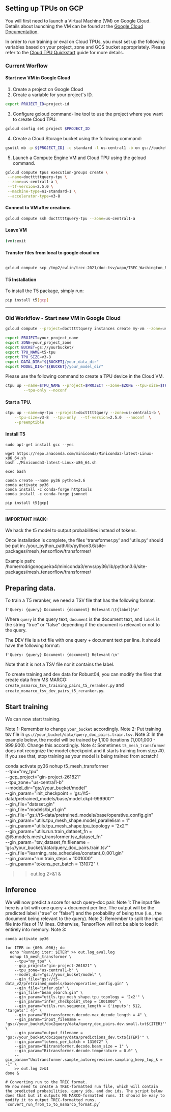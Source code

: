 ## Setting up TPUs on GCP

You will first need to launch a Virtual Machine (VM) on Google Cloud. Details about launching the VM can be found at the [Google Cloud Documentation](https://cloud.google.com/compute/docs/instances/create-start-instance).

In order to run training or eval on Cloud TPUs, you must set up the following variables based on your project, zone and GCS bucket appropriately. Please refer to the [Cloud TPU Quickstart](https://cloud.google.com/tpu/docs/quickstart) guide for more details.

### Current Worflow
#### Start new VM in Google Cloud
1. Create a project on Google Cloud
2. Create a variable for your project's ID.
```sh
export PROJECT_ID=project-id
```
3. Configure gcloud command-line tool to use the project where you want to create Cloud TPU.
```sh
gcloud config set project $PROJECT_ID
```
4. Create a Cloud Storage bucket using the following command:
```sh
gsutil mb -p ${PROJECT_ID} -c standard -l us-central1 -b on gs://bucket-name
```
5. Launch a Compute Engine VM and Cloud TPU using the gcloud command.
```sh
gcloud compute tpus execution-groups create \
 --name=doctttttquery-tpu \
 --zone=us-central1-a \
 --tf-version=2.5.0 \
 --machine-type=n1-standard-1 \
 --accelerator-type=v3-8
```
#### Connect to VM after creations
```sh
gcloud compute ssh doctttttquery-tpu --zone=us-central1-a
```
#### Leave VM
```sh
(vm):exit
```
#### Transfer files from local to google cloud vm
```sh

gcloud compute scp /tmp2/cwlin/trec-2021/doc-tsv/wapo/TREC_Washington_Post_collection.v4.jl.trecweb justinyeh1995@doctttttquery-tpu:~
```

#### T5 Installation

To install the T5 package, simply run:

```sh
pip install t5[gcp]
```

---

### Old Workflow - Start new VM in Google Cloud
```sh
gcloud compute --project=doctttttquery instances create my-vm --zone=us-central1-b --machine-type=n1-standard-4 --subnet=default --network-tier=PREMIUM --maintenance-policy=MIGRATE --service-account=230744092782-compute@developer.gserviceaccount.com --scopes=https://www.googleapis.com/auth/cloud-platform --image=debian-10-buster-v20210721 --image-project=debian-cloud --boot-disk-size=200GB --boot-disk-type=pd-standard --boot-disk-device-name=my-vm --reservation-affinity=any
```
```sh
export PROJECT=your_project_name
export ZONE=your_project_zone
export BUCKET=gs://yourbucket/
export TPU_NAME=t5-tpu
export TPU_SIZE=v3-8
export DATA_DIR="${BUCKET}/your_data_dir"
export MODEL_DIR="${BUCKET}/your_model_dir"
```

Please use the following command to create a TPU device in the Cloud VM.

```sh
ctpu up --name=$TPU_NAME --project=$PROJECT --zone=$ZONE --tpu-size=$TPU_SIZE \
        --tpu-only --noconf
```

#### Start a TPU.

```sh
ctpu up --name=my-tpu --project=doctttttquery --zone=us-central1-b \
    --tpu-size=v3-8  --tpu-only  --tf-version=2.5.0  --noconf  \
    --preemptible

```

#### Install T5

```
sudo apt-get install gcc --yes

wget https://repo.anaconda.com/miniconda/Miniconda3-latest-Linux-x86_64.sh
bash ./Miniconda3-latest-Linux-x86_64.sh

exec bash

conda create --name py36 python=3.6
conda activate py36
conda install -c conda-forge httptools
conda install -c conda-forge jsonnet

pip install t5[gcp]
```

---

#### IMPORTANT HACK:
We hack the t5 model to output probabilities instead of tokens.

Once installation is complete, the files 'transformer.py' and 'utils.py' should be put in:
/your_python_path/lib/python3.6/site-packages/mesh_tensorflow/transformer/

Example path:
/home/rodrigonogueira4/miniconda3/envs/py36/lib/python3.6/site-packages/mesh_tensorflow/transformer/

## Preparing data.
To train a T5 reranker, we need a TSV file that has the following format:
```
f'Query: {query} Document: {document} Relevant:\t{label}\n'
```
Where `query` is the query text, `document` is the document text, and `label` is the string "true" or "false" depending if the document is relevant or not to the query.

The DEV file is a txt file with one query + document text per line. It should have the following format:
```
f'Query: {query} Document: {document} Relevant:\n'
```
Note that it is not a TSV file nor it contains the label.

To create training and dev data for Robust04, you can modify the files that create data from MS MARCO:
`create_msmarco_tsv_training_pairs_t5_reranker.py` and `create_msmarco_tsv_dev_pairs_t5_reranker.py`.


## Start training
We can now start training. 

Note 1: Remember to change `your_bucket` accordingly.
Note 2: Put training tsv file in `gs://your_bucket/data/query_doc_pairs.train.tsv`.
Note 3: In the example below, the model will be trained by 1,100 iterations (1,001,000 - 999,900). Change this accordingly.
Note 4: Sometimes `t5_mesh_transformer` does not recognize the model checkpoint and it starts training from step #0. If you see that, stop training as your model is being trained from scratch!

conda activate py36
nohup t5_mesh_transformer  \
  --tpu="my_tpu" \
  --gcp_project="gin-project-261821" \
  --tpu_zone="us-central1-b" \
  --model_dir="gs://your_bucket/model" \
  --gin_param="init_checkpoint = 'gs://t5-data/pretrained_models/base/model.ckpt-999900'" \
  --gin_file="dataset.gin" \
  --gin_file="models/bi_v1.gin" \
  --gin_file="gs://t5-data/pretrained_models/base/operative_config.gin" \
  --gin_param="utils.tpu_mesh_shape.model_parallelism = 1" \
  --gin_param="utils.tpu_mesh_shape.tpu_topology = '2x2'" \
  --gin_param="utils.run.train_dataset_fn = @t5.models.mesh_transformer.tsv_dataset_fn" \
  --gin_param="tsv_dataset_fn.filename = 'gs://your_bucket/data/query_doc_pairs.train.tsv'" \
  --gin_file="learning_rate_schedules/constant_0_001.gin" \
  --gin_param="run.train_steps = 1001000" \
  --gin_param="tokens_per_batch = 131072" \
  >> out.log 2>&1 &


## Inference
We will now predict a score for each query-doc pair.
Note 1: The input file here is a txt with one query + document per line. The output will be the predicted label ("true" or "false") and the probability of being true (i.e., the document being relevant to the query).
Note 2: Remember to split the input file into files of 1M lines. Otherwise, TensorFlow will not be able to load it entirely into memory.
Note 3: 

```
conda activate py36

for ITER in {000..006}; do
  echo "Running iter: $ITER" >> out.log_eval.log
  nohup t5_mesh_transformer \
    --tpu="my_tpu" \
    --gcp_project="gin-project-261821" \
    --tpu_zone="us-central1-b" \
    --model_dir="gs://your_bucket/model" \
    --gin_file="gs://t5-data_v2/pretrained_models/base/operative_config.gin" \
    --gin_file="infer.gin" \
    --gin_file="beam_search.gin" \
    --gin_param="utils.tpu_mesh_shape.tpu_topology = '2x2'" \
    --gin_param="infer_checkpoint_step = 1001000" \
    --gin_param="utils.run.sequence_length = {'inputs': 512, 'targets': 4}" \
    --gin_param="Bitransformer.decode.max_decode_length = 4" \
    --gin_param="input_filename = 'gs://your_bucket/doc2query/data/query_doc_pairs.dev.small.txt${ITER}'" \
    --gin_param="output_filename = 'gs://your_bucket/doc2query/data/predictions_dev.txt${ITER}'" \
    --gin_param="tokens_per_batch = 131072" \
    --gin_param="Bitransformer.decode.beam_size = 1" \
    --gin_param="Bitransformer.decode.temperature = 0.0" \
    --gin_param="Unitransformer.sample_autoregressive.sampling_keep_top_k = -1" \
    >> out.log 2>&1
done &

# Converting run to the TREC format.
We now need to create a TREC-formatted run file, which will contain the predicted probabilities, query ids, and doc ids. The script below does that but it outputs MS MARCO-formatted runs. It should be easy to modify it to output TREC-formatted runs. 
`convert_run_from_t5_to_msmarco_format.py`


